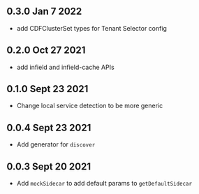## 0.3.0 Jan 7 2022

- add CDFClusterSet types for Tenant Selector config

## 0.2.0 Oct 27 2021

- add infield and infield-cache APIs

## 0.1.0 Sept 23 2021

- Change local service detection to be more generic

## 0.0.4 Sept 23 2021

- Add generator for `discover`

## 0.0.3 Sept 20 2021

- Add `mockSidecar` to add default params to `getDefaultSidecar`
